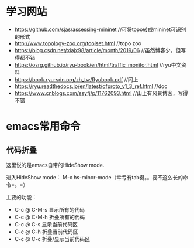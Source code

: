 # 学习网站
* https://github.com/sjas/assessing-mininet //可将topo转成mininet可识别的形式
* http://www.topology-zoo.org/toolset.html //topo zoo
* https://blog.csdn.net/xiajx98/article/month/2019/06 //虽然博客少，但写得都不错
* https://osrg.github.io/ryu-book/en/html/traffic_monitor.html //ryu中文资料
* https://book.ryu-sdn.org/zh_tw/Ryubook.pdf //同上
* https://ryu.readthedocs.io/en/latest/ofproto_v1_3_ref.html //doc
* https://www.cnblogs.com/ssyfj/p/11762093.html //山上有风景博客，写得不错

# emacs常用命令
## 代码折叠
这里说的是emacs自带的HideShow mode.

进入HideShow mode： M-x hs-minor-mode（幸亏有tab键。。要不这么长的命令=。=）

主要的功能：

* C-c @ C-M-s 显示所有的代码
* C-c @ C-M-h 折叠所有的代码
* C-c @ C-s 显示当前代码区
* C-c @ C-h 折叠当前代码区
* C-c @ C-c 折叠/显示当前代码区